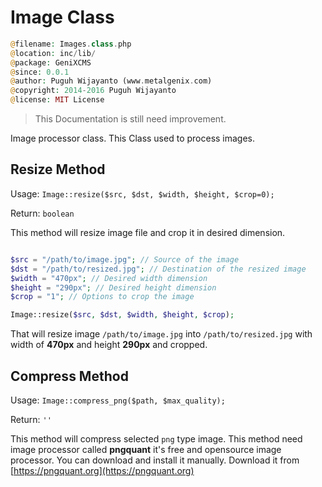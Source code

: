 # Image Class

```php
@filename: Images.class.php
@location: inc/lib/
@package: GeniXCMS
@since: 0.0.1
@author: Puguh Wijayanto (www.metalgenix.com)
@copyright: 2014-2016 Puguh Wijayanto
@license: MIT License
```

> This Documentation is still need improvement.

Image processor class. This Class used to process images.

## Resize Method

Usage: `Image::resize($src, $dst, $width, $height, $crop=0);`

Return: `boolean`

This method will resize image file and crop it in desired dimension. 

```php

$src = "/path/to/image.jpg"; // Source of the image
$dst = "/path/to/resized.jpg"; // Destination of the resized image
$width = "470px"; // Desired width dimension
$height = "290px"; // Desired height dimension
$crop = "1"; // Options to crop the image

Image::resize($src, $dst, $width, $height, $crop);
```

That will resize image `/path/to/image.jpg` into `/path/to/resized.jpg` with width of **470px** and height **290px** and cropped.


## Compress Method

Usage: `Image::compress_png($path, $max_quality);`

Return: `''`

This method will compress selected `png` type image. This method need image processor called **pngquant** it's free and opensource image processor. You can download and install it manually. Download it from [https://pngquant.org](https://pngquant.org)

